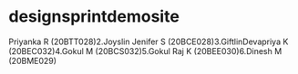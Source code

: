 # designsprintdemosite
Priyanka R (20BTT028)2.Joyslin Jenifer S (20BCE028)3.GiftlinDevapriya K (20BEC032)4.Gokul M (20BCS032)5.Gokul Raj K (20BEE030)6.Dinesh M (20BME029)
